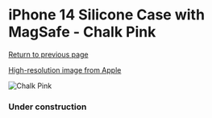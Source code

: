 # iPhone 14 Silicone Case with MagSafe - Chalk Pink

[Return to previous page](/iphone_14)

[High-resolution image from Apple](https://store.storeimages.cdn-apple.com/8756/as-images.apple.com/is/MPRX3?wid=4500&hei=4500&fmt=png)

<div style="width: 384px"><img src="/everyphone/MPRX3.png" alt="Chalk Pink"></div>

### Under construction
